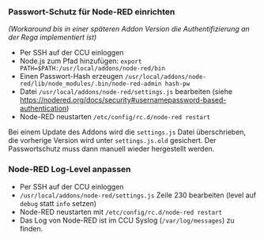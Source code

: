 ### Passwort-Schutz für Node-RED einrichten

_(Workaround bis in einer späteren Addon Version die Authentifizierung an der Rega implementiert ist)_

* Per SSH auf der CCU einloggen
* Node.js zum Pfad hinzufügen: `export PATH=$PATH:/usr/local/addons/node-red/bin`
* Einen Passwort-Hash erzeugen `/usr/local/addons/node-red/lib/node_modules/.bin/node-red-admin hash-pw`
* Datei `/usr/local/addons/node-red/settings.js` bearbeiten (siehe https://nodered.org/docs/security#usernamepassword-based-authentication)
* Node-RED neustarten `/etc/config/rc.d/node-red restart`

Bei einem Update des Addons wird die `settings.js` Datei überschrieben, die vorherige Version wird unter `settings.js.old` gesichert. Der Passwortschutz muss dann manuell wieder hergestellt werden.


### Node-RED Log-Level anpassen

* Per SSH auf der CCU einloggen
* `/usr/local/addons/node-red/settings.js` Zeile 230 bearbeiten (level auf `debug` statt `info` setzen)
* Node-RED neustarten mit `/etc/config/rc.d/node-red restart`
* Das Log von Node-RED ist im CCU Syslog (`/var/log/messages`) zu finden.
